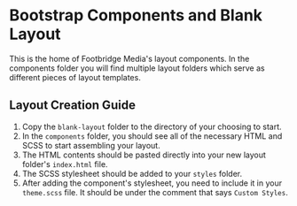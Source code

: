 # Bootstrap Components and Blank Layout

This is the home of Footbridge Media's layout components. In the components folder you will find multiple layout folders which serve as different pieces of layout templates.


## Layout Creation Guide

1. Copy the `blank-layout` folder to the directory of your choosing to start.
1. In the `components` folder, you should see all of the necessary HTML and SCSS to start assembling your layout. 
1. The HTML contents should be pasted directly into your new layout folder's `index.html` file. 
1. The SCSS stylesheet should be added to your `styles` folder.
1. After adding the component's stylesheet, you need to include it in your `theme.scss` file. It should be under the comment that says `Custom Styles`.